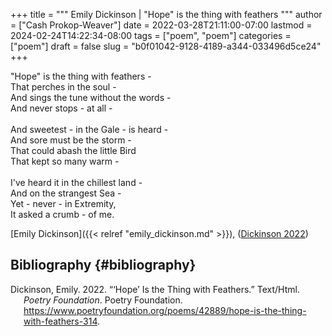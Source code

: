 +++
title = """
  Emily Dickinson | "Hope" is the thing with feathers
  """
author = ["Cash Prokop-Weaver"]
date = 2022-03-28T21:11:00-07:00
lastmod = 2024-02-24T14:22:34-08:00
tags = ["poem", "poem"]
categories = ["poem"]
draft = false
slug = "b0f01042-9128-4189-a344-033496d5ce24"
+++

<div class="verse">

"Hope" is the thing with feathers -<br />
That perches in the soul -<br />
And sings the tune without the words -<br />
And never stops - at all -<br />
<br />
And sweetest - in the Gale - is heard -<br />
And sore must be the storm -<br />
That could abash the little Bird<br />
That kept so many warm -<br />
<br />
I've heard it in the chillest land -<br />
And on the strangest Sea -<br />
Yet - never - in Extremity,<br />
It asked a crumb - of me.<br />

</div>

[Emily Dickinson]({{< relref "emily_dickinson.md" >}}), (<a href="#citeproc_bib_item_1">Dickinson 2022</a>)


## Bibliography {#bibliography}

<style>.csl-entry{text-indent: -1.5em; margin-left: 1.5em;}</style><div class="csl-bib-body">
  <div class="csl-entry"><a id="citeproc_bib_item_1"></a>Dickinson, Emily. 2022. “‘Hope’ Is the Thing with Feathers.” Text/Html. <i>Poetry Foundation</i>. Poetry Foundation. <a href="https://www.poetryfoundation.org/poems/42889/hope-is-the-thing-with-feathers-314">https://www.poetryfoundation.org/poems/42889/hope-is-the-thing-with-feathers-314</a>.</div>
</div>
